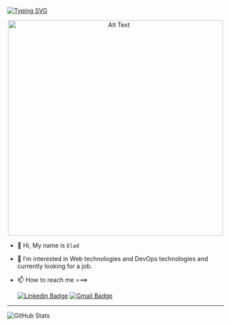 [![Typing SVG](https://readme-typing-svg.herokuapp.com?duration=3000&center=true&size=50&width=1000&height=100&lines=Welcome+to+my+Github+Page!;I'm+Elad+Harel+😄)](https://git.io/typing-svg)
  

<p align="center">
  <img src="https://quintagroup.com/services/devops/devops.jpg" alt="Alt Text" height="500">
</p>
  


- 👋 Hi, My name is `Elad`
- 👀 I’m interested in Web technologies and DevOps technologies and currently looking for a job.
- 📫 How to reach me ===>

     [![Linkedin Badge](https://img.shields.io/badge/-Elad%20Harel-blue?style=flat-square&logo=Linkedin&logoColor=white&link&=https://www.linkedin.com/in/elad-harel-06ab61183/)](https://www.linkedin.com/in/elad-harel-06ab61183/) 
[![Gmail Badge](https://img.shields.io/badge/-Eladjmc88@gmail.com-c14438?style=flat-square&logo=Gmail&logoColor=white&link=mailto:Eladjmc88@gmail.com)](mailto:benben95939@gmail.com)
<hr>

![GitHub Stats](https://github-readme-stats.vercel.app/api?username=eladjmc&theme=radical)

<!---
eladjmc/eladjmc is a ✨ special ✨ repository because its `README.md` (this file) appears on your GitHub profile.
You can click the Preview link to take a look at your changes.
--->
